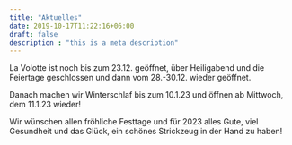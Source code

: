 ```yaml
---
title: "Aktuelles"
date: 2019-10-17T11:22:16+06:00
draft: false
description : "this is a meta description"
---
```



La Volotte ist noch bis zum 23.12. geöffnet, über Heiligabend und die Feiertage geschlossen und dann vom 28.-30.12. wieder geöffnet.

Danach machen wir Winterschlaf bis zum 10.1.23 und öffnen ab Mittwoch, dem 11.1.23 wieder!

Wir wünschen allen fröhliche Festtage und für 2023 alles Gute, viel Gesundheit und das Glück, ein schönes Strickzeug in der Hand zu haben!
